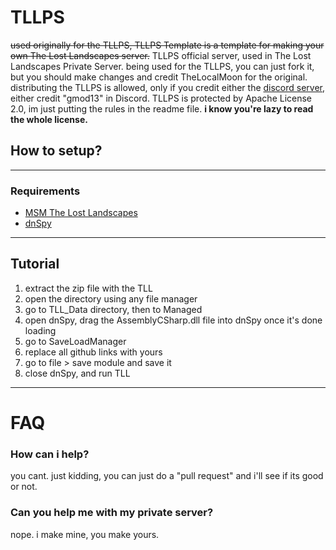 # TLLPS

~~used originally for the TLLPS, TLLPS Template is a template for making your own The Lost Landscapes server.~~
TLLPS official server, used in The Lost Landscapes Private Server.
being used for the TLLPS, you can just fork it, but you should make changes and credit TheLocalMoon for the original.
distributing the TLLPS is allowed, only if you credit either the [discord server](https://discord.gg/tmvFMkqSgf), either credit "gmod13" in Discord.
TLLPS is protected by Apache License 2.0, im just putting the rules in the readme file. **i know you're lazy to read the whole license.**

## How to setup?

----------
### Requirements
- [MSM The Lost Landscapes](https://drive.google.com/file/d/1KtkdicXECmupIEmyhLQkvn_jMUrfubla/view?usp=sharing)
- [dnSpy](https://github.com/dnSpy/dnSpy)

----------
## Tutorial

1. extract the zip file with the TLL
2. open the directory using any file manager
3. go to TLL_Data directory, then to Managed
4. open dnSpy, drag the AssemblyCSharp.dll file into dnSpy once it's done loading
5. go to SaveLoadManager
6. replace all github links with yours
7. go to file > save module and save it
8. close dnSpy, and run TLL

----------
# FAQ

### How can i help?
you cant. just kidding, you can just do a "pull request" and i'll see if its good or not.

### Can you help me with my private server?
nope. i make mine, you make yours.
